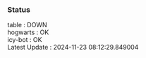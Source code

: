 ### Status


table : DOWN  
hogwarts : OK  
icy-bot : OK  
Latest Update : 2024-11-23 08:12:29.849004
